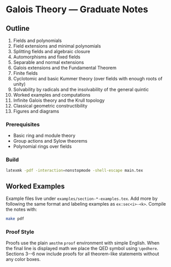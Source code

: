 # Galois Theory — Graduate Notes

## Outline
1. Fields and polynomials  
2. Field extensions and minimal polynomials  
3. Splitting fields and algebraic closure  
4. Automorphisms and fixed fields  
5. Separable and normal extensions  
6. Galois extensions and the Fundamental Theorem  
7. Finite fields  
8. Cyclotomic and basic Kummer theory (over fields with enough roots of unity)  
9. Solvability by radicals and the insolvability of the general quintic  
10. Worked examples and computations  
11. Infinite Galois theory and the Krull topology  
12. Classical geometric constructibility  
99. Figures and diagrams

### Prerequisites
- Basic ring and module theory
- Group actions and Sylow theorems
- Polynomial rings over fields

### Build
```bash
latexmk -pdf -interaction=nonstopmode -shell-escape main.tex
```



## Worked Examples
Example files live under `examples/section-*-examples.tex`. Add more by following the same format and labeling examples as `ex:sec<i>-<k>`. Compile the notes with:
```bash
make pdf
```

### Proof Style
Proofs use the plain `amsthm` `proof` environment with simple English.
When the final line is displayed math we place the QED symbol using `\qedhere`. Sections 3--6 now include proofs for all theorem-like statements without any color boxes.
